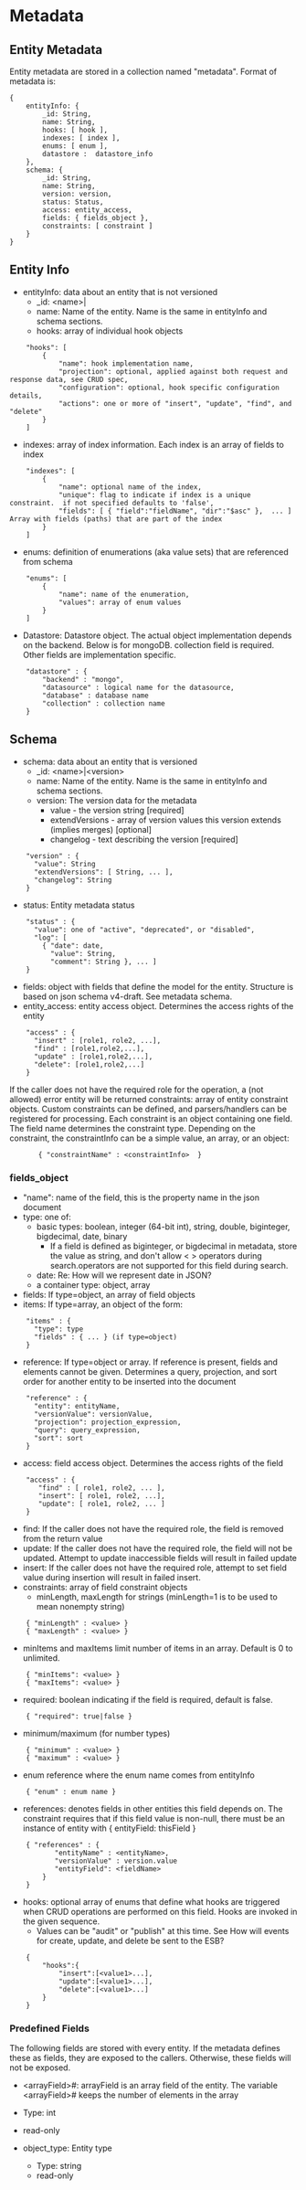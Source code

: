 # Metadata

## Entity Metadata
Entity metadata are stored in a collection named "metadata". Format of metadata is:

```
{
    entityInfo: {
        _id: String,
        name: String,
        hooks: [ hook ],
        indexes: [ index ],
        enums: [ enum ],
        datastore :  datastore_info
    },
    schema: {
        _id: String,
        name: String,
        version: version,
        status: Status,
        access: entity_access,
        fields: { fields_object },
        constraints: [ constraint ]
    }
}
```

## Entity Info

* entityInfo: data about an entity that is not versioned
  *  _id: &lt;name&gt;|
  *  name: Name of the entity.  Name is the same in entityInfo and schema sections.
  *  hooks: array of individual hook objects

```
    "hooks": [
        {
            "name": hook implementation name,
            "projection": optional, applied against both request and response data, see CRUD spec,
            "configuration": optional, hook specific configuration details,
            "actions": one or more of "insert", "update", "find", and "delete"
        }
    ]
```
   *  indexes: array of index information.  Each index is an array of fields to index

```
    "indexes": [
        {
            "name": optional name of the index,
            "unique": flag to indicate if index is a unique constraint.  if not specified defaults to 'false',
            "fields": [ { "field":"fieldName", "dir":"$asc" },  ... ] Array with fields (paths) that are part of the index
        }
    ]
```
   *  enums: definition of enumerations (aka value sets) that are referenced from schema

```
    "enums": [
        {
            "name": name of the enumeration,
            "values": array of enum values
        }
    ]
```

   *  Datastore: Datastore object. The actual object implementation depends on the backend. Below is for mongoDB. collection field is required. Other fields are implementation specific.

```
    "datastore" : {
        "backend" : "mongo",
        "datasource" : logical name for the datasource,
        "database" : database name
        "collection" : collection name
    }
```


## Schema

* schema: data about an entity that is versioned
  *  _id: &lt;name&gt;|&lt;version&gt;
  *  name: Name of the entity.  Name is the same in entityInfo and schema sections.
  *  version: The version data for the metadata
     *  value - the version string [required]
     *  extendVersions - array of version values this version extends (implies merges) [optional]
     *  changelog - text describing the version  [required]
```
    "version" : {
      "value": String
      "extendVersions": [ String, ... ],
      "changelog": String
    }
```

   * status: Entity metadata status
```
    "status" : {
      "value": one of "active", "deprecated", or "disabled",
      "log": [
        { "date": date,
          "value": String,
          "comment": String }, ... ]
    }
```
   *  fields: object with fields that define the model for the entity.  Structure is based on json schema v4-draft.  See metadata schema.
   *  entity_access: entity access object. Determines the access rights of the entity
```
    "access" : {
      "insert" : [role1, role2, ...],
      "find" : [role1,role2,...],
      "update" : [role1,role2,...],
      "delete": [role1,role2,...]
    }
```

If the caller does not have the required role for the operation, a
(not allowed) error entity will be returned constraints: array of
entity constraint objects. Custom constraints can be defined, and
parsers/handlers can be registered for processing. Each constraint is
an object containing one field. The field name determines the
constraint type. Depending on the constraint, the constraintInfo can
be a simple value, an array, or an object:
```
       { "constraintName" : <constraintInfo>  }
```


### fields_object

* "name": name of the field, this is the property name in the json document
* type: one of:
   *  basic types: boolean, integer (64-bit int), string, double, biginteger, bigdecimal, date, binary
       * If a field is defined as biginteger, or bigdecimal in metadata, store the value as string, and don't allow &lt; &gt; operators during search.operators are not supported for this field during search.
   * date: Re: How will we represent date in JSON?
   * a container type: object, array
* fields: If type=object, an array of field objects
* items: If type=array, an object of the form:
```
    "items" : {
      "type": type
      "fields" : { ... } (if type=object)
    }
```
* reference: If type=object or array. If reference is present, fields and elements cannot be given. Determines a query, projection, and sort order for another entity to be inserted into the document
```
    "reference" : {
      "entity": entityName,
      "versionValue": versionValue,
      "projection": projection_expression,
      "query": query_expression,
      "sort": sort
    }
```
* access: field access object. Determines the access rights of the field
```
    "access" : {
       "find" : [ role1, role2, ... ],
       "insert": [ role1, role2, ...],
       "update": [ role1, role2, ... ]
    }
```

  *  find: If the caller does not have the required role, the field is removed from the return value
  *  update: If the caller does not have the required role, the field will not be updated. Attempt to update inaccessible fields will result in failed update
  *  insert: If the caller does not have the required role, attempt to set field value during insertion will result in failed insert.
*  constraints: array of field constraint objects
   *  minLength, maxLength for strings (minLength=1 is to be used to mean nonempty string)
```
    { "minLength" : <value> }
    { "maxLength" : <value> }
```
   *  minItems and maxItems limit number of items in an array.  Default is 0 to unlimited.
```
    { "minItems": <value> }
    { "maxItems": <value> }
```
   *  required: boolean indicating if the field is required, default is false.
```
    { "required": true|false }
```
   * minimum/maximum (for number types)
```
    { "minimum" : <value> }
    { "maximum" : <value> }
```
   *  enum reference where the enum name comes from entityInfo
```
    { "enum" : enum name }
```
   * references: denotes fields in other entities this field depends on. The constraint requires that if this field value is non-null, there must be an instance of entity with { entityField: thisField }
```
    { "references" : {
           "entityName" : <entityName>,
           "versionValue" : version.value
           "entityField": <fieldName>
        }
    }
```


*  hooks: optional array of enums that define what hooks are triggered when CRUD operations are performed on this field. Hooks are invoked in the given sequence.
   *  Values can be "audit" or "publish" at this time.  See How will events for create, update, and delete be sent to the ESB?
```
    {
        "hooks":{
            "insert":[<value1>...],
            "update":[<value1>...],
            "delete":[<value1>...]
        }
    }
```

### Predefined Fields

The following fields are stored with every entity. If the metadata
defines these as fields, they are exposed to the callers. Otherwise,
these fields will not be exposed.


*  &lt;arrayField&gt;#: arrayField is an array field of the entity. The variable &lt;arrayField&gt;# keeps the number of elements in the array
  * Type: int
  * read-only

* object_type: Entity type
  * Type: string
  * read-only
